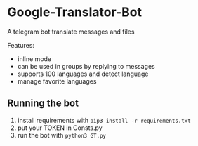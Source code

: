 # Google-Translator-Bot
A telegram bot translate messages and files

Features:
- inline mode
- can be used in groups by replying to messages
- supports 100 languages and detect language
- manage favorite languages

## Running the bot
1. install requirements with `pip3 install -r requirements.txt`
2. put your TOKEN in Consts.py
3. run the bot with `python3 GT.py`
